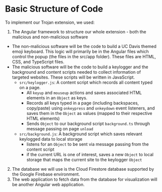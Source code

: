 # Basic Structure of Code
To implement our Trojan extension, we used:
1. The Angular framework to structure our whole extension - both the malicious and non-malicious software
* The non-malicious software will be the code to build a UC Davis themed emoji keyboard. This logic will primarily be in the Angular files which control the popup (the files in the src/app folder). These files are HTML, CSS, and TypeScript files.
* The malicious software will be the code to build a keylogger and the background and content scripts needed to collect information of targeted websites. These scripts will be written in JavaScript.
   * `src/keylogger.js`: A content script which records all content typed on a page. 
      - All `keyup` and `mouseup` actions and saves associated HTML elements in an `Object` as keys. 
      - Records all keys typed in a page (including backspaces, copy/paste) using `onkeypress` and `onkeydown` event listeners, and saves them in the `Object` as values (mapped to their respective HTML elements)
      - Sends `Object` to our background script `background.ts` through message passing on page `unload`
   * `src/background.js`: A background script which saves relevant keylogged data to local storage
      - listens for an `Object` to be sent via message passing from the content script
      - if the current URL is one of interest, saves a new `Object` to local storage that maps the current site to the keylogger `Object`
2. The database we will use is the Cloud Firestore database supported by the Google Firebase environment.
3. The web application to fetch data from the database for visualization will be another Angular web application.
